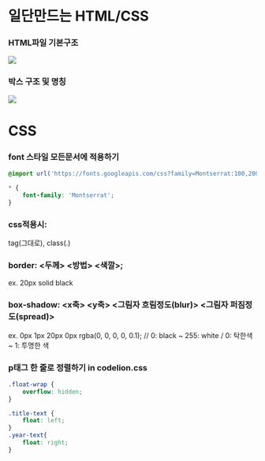 # 일단만드는 HTML/CSS

### HTML파일 기본구조
![](https://imagedelivery.net/v7-TZByhOiJbNM9RaUdzSA/a533f8b5-0c70-4add-36d2-8066554ef100/public)

### 박스 구조 및 명칭
![](https://imagedelivery.net/v7-TZByhOiJbNM9RaUdzSA/ff0541de-37df-4aa9-8639-17146aad1000/public)

# CSS

### font 스타일 모든문서에 적용하기
```css
@import url('https://fonts.googleapis.com/css?family=Montserrat:100,200,300,400,500,600,700,800&display=swap');

* {
    font-family: 'Montserrat';
}
```

### css적용시:
tag(그대로), class(.)

### **border: <두께> <방법> <색깔>;**

ex. 20px solid black

### **box-shadow: <x축> <y축> <그림자 흐림정도(blur)> <그림자 퍼짐정도(spread)>**

ex. 0px 1px 20px 0px rgba(0, 0, 0, 0, 0.1); // 0: black ~ 255: white / 0: 탁한색 ~ 1: 투명한 색

### p태그 한 줄로 정렬하기 in codelion.css

```css
.float-wrap {
    overflow: hidden;
}

.title-text {
    float: left;
}
.year-text{
    float: right;
}
```
